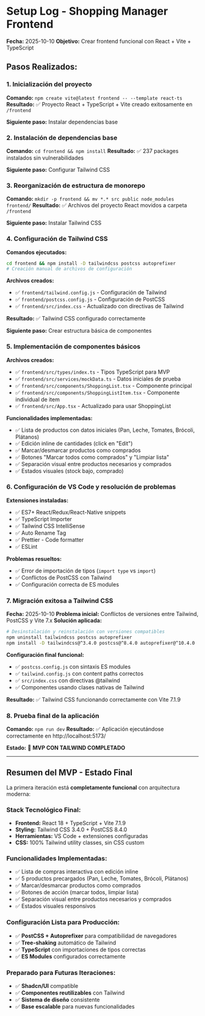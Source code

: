 # Setup Log - Shopping Manager Frontend

**Fecha:** 2025-10-10
**Objetivo:** Crear frontend funcional con React + Vite + TypeScript

## Pasos Realizados:

### 1. Inicialización del proyecto

**Comando:** `npm create vite@latest frontend -- --template react-ts`
**Resultado:** ✅ Proyecto React + TypeScript + Vite creado exitosamente en `/frontend`

**Siguiente paso:** Instalar dependencias base

### 2. Instalación de dependencias base

**Comando:** `cd frontend && npm install`
**Resultado:** ✅ 237 packages instalados sin vulnerabilidades

**Siguiente paso:** Configurar Tailwind CSS

### 3. Reorganización de estructura de monorepo

**Comando:** `mkdir -p frontend && mv *.* src public node_modules frontend/`
**Resultado:** ✅ Archivos del proyecto React movidos a carpeta `/frontend`

**Siguiente paso:** Instalar Tailwind CSS

### 4. Configuración de Tailwind CSS

**Comandos ejecutados:**

```bash
cd frontend && npm install -D tailwindcss postcss autoprefixer
# Creación manual de archivos de configuración
```

**Archivos creados:**

- ✅ `frontend/tailwind.config.js` - Configuración de Tailwind
- ✅ `frontend/postcss.config.js` - Configuración de PostCSS
- ✅ `frontend/src/index.css` - Actualizado con directivas de Tailwind

**Resultado:** ✅ Tailwind CSS configurado correctamente

**Siguiente paso:** Crear estructura básica de componentes

### 5. Implementación de componentes básicos

**Archivos creados:**

- ✅ `frontend/src/types/index.ts` - Tipos TypeScript para MVP
- ✅ `frontend/src/services/mockData.ts` - Datos iniciales de prueba
- ✅ `frontend/src/components/ShoppingList.tsx` - Componente principal
- ✅ `frontend/src/components/ShoppingListItem.tsx` - Componente individual de item
- ✅ `frontend/src/App.tsx` - Actualizado para usar ShoppingList

**Funcionalidades implementadas:**

- ✅ Lista de productos con datos iniciales (Pan, Leche, Tomates, Brócoli, Plátanos)
- ✅ Edición inline de cantidades (click en "Edit")
- ✅ Marcar/desmarcar productos como comprados
- ✅ Botones "Marcar todos como comprados" y "Limpiar lista"
- ✅ Separación visual entre productos necesarios y comprados
- ✅ Estados visuales (stock bajo, comprado)

### 6. Configuración de VS Code y resolución de problemas

**Extensiones instaladas:**
- ✅ ES7+ React/Redux/React-Native snippets
- ✅ TypeScript Importer
- ✅ Tailwind CSS IntelliSense
- ✅ Auto Rename Tag
- ✅ Prettier - Code formatter
- ✅ ESLint

**Problemas resueltos:**
- ✅ Error de importación de tipos (`import type` vs `import`)
- ✅ Conflictos de PostCSS con Tailwind
- ✅ Configuración correcta de ES modules

### 7. Migración exitosa a Tailwind CSS

**Fecha:** 2025-10-10
**Problema inicial:** Conflictos de versiones entre Tailwind, PostCSS y Vite 7.x
**Solución aplicada:**

```bash
# Desinstalación y reinstalación con versiones compatibles
npm uninstall tailwindcss postcss autoprefixer
npm install -D tailwindcss@^3.4.0 postcss@^8.4.0 autoprefixer@^10.4.0
```

**Configuración final funcional:**
- ✅ `postcss.config.js` con sintaxis ES modules
- ✅ `tailwind.config.js` con content paths correctos
- ✅ `src/index.css` con directivas @tailwind
- ✅ Componentes usando clases nativas de Tailwind

**Resultado:** ✅ Tailwind CSS funcionando correctamente con Vite 7.1.9

### 8. Prueba final de la aplicación

**Comando:** `npm run dev`
**Resultado:** ✅ Aplicación ejecutándose correctamente en http://localhost:5173/

**Estado:** 🎉 **MVP CON TAILWIND COMPLETADO**

---

## Resumen del MVP - Estado Final

La primera iteración está **completamente funcional** con arquitectura moderna:

### **Stack Tecnológico Final:**
- **Frontend:** React 18 + TypeScript + Vite 7.1.9
- **Styling:** Tailwind CSS 3.4.0 + PostCSS 8.4.0
- **Herramientas:** VS Code + extensiones configuradas
- **CSS:** 100% Tailwind utility classes, sin CSS custom

### **Funcionalidades Implementadas:**
- ✅ Lista de compras interactiva con edición inline
- ✅ 5 productos precargados (Pan, Leche, Tomates, Brócoli, Plátanos)
- ✅ Marcar/desmarcar productos como comprados
- ✅ Botones de acción (marcar todos, limpiar lista)
- ✅ Separación visual entre productos necesarios y comprados
- ✅ Estados visuales responsivos

### **Configuración Lista para Producción:**
- ✅ **PostCSS + Autoprefixer** para compatibilidad de navegadores
- ✅ **Tree-shaking** automático de Tailwind
- ✅ **TypeScript** con importaciones de tipos correctas
- ✅ **ES Modules** configurados correctamente

### **Preparado para Futuras Iteraciones:**
- ✅ **Shadcn/UI** compatible
- ✅ **Componentes reutilizables** con Tailwind
- ✅ **Sistema de diseño** consistente
- ✅ **Base escalable** para nuevas funcionalidades
